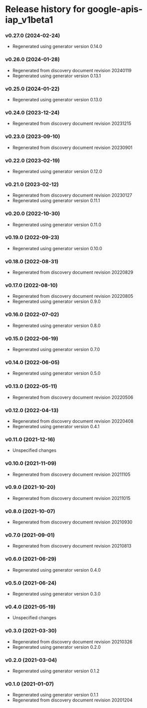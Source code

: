 # Release history for google-apis-iap_v1beta1

### v0.27.0 (2024-02-24)

* Regenerated using generator version 0.14.0

### v0.26.0 (2024-01-28)

* Regenerated from discovery document revision 20240119
* Regenerated using generator version 0.13.1

### v0.25.0 (2024-01-22)

* Regenerated using generator version 0.13.0

### v0.24.0 (2023-12-24)

* Regenerated from discovery document revision 20231215

### v0.23.0 (2023-09-10)

* Regenerated from discovery document revision 20230901

### v0.22.0 (2023-02-19)

* Regenerated using generator version 0.12.0

### v0.21.0 (2023-02-12)

* Regenerated from discovery document revision 20230127
* Regenerated using generator version 0.11.1

### v0.20.0 (2022-10-30)

* Regenerated using generator version 0.11.0

### v0.19.0 (2022-09-23)

* Regenerated using generator version 0.10.0

### v0.18.0 (2022-08-31)

* Regenerated from discovery document revision 20220829

### v0.17.0 (2022-08-10)

* Regenerated from discovery document revision 20220805
* Regenerated using generator version 0.9.0

### v0.16.0 (2022-07-02)

* Regenerated using generator version 0.8.0

### v0.15.0 (2022-06-19)

* Regenerated using generator version 0.7.0

### v0.14.0 (2022-06-05)

* Regenerated using generator version 0.5.0

### v0.13.0 (2022-05-11)

* Regenerated from discovery document revision 20220506

### v0.12.0 (2022-04-13)

* Regenerated from discovery document revision 20220408
* Regenerated using generator version 0.4.1

### v0.11.0 (2021-12-16)

* Unspecified changes

### v0.10.0 (2021-11-09)

* Regenerated from discovery document revision 20211105

### v0.9.0 (2021-10-20)

* Regenerated from discovery document revision 20211015

### v0.8.0 (2021-10-07)

* Regenerated from discovery document revision 20210930

### v0.7.0 (2021-09-01)

* Regenerated from discovery document revision 20210813

### v0.6.0 (2021-06-29)

* Regenerated using generator version 0.4.0

### v0.5.0 (2021-06-24)

* Regenerated using generator version 0.3.0

### v0.4.0 (2021-05-19)

* Unspecified changes

### v0.3.0 (2021-03-30)

* Regenerated from discovery document revision 20210326
* Regenerated using generator version 0.2.0

### v0.2.0 (2021-03-04)

* Regenerated using generator version 0.1.2

### v0.1.0 (2021-01-07)

* Regenerated using generator version 0.1.1
* Regenerated from discovery document revision 20201204

